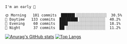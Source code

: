 <!--START_SECTION:productive-box-in-readme-->
```text
I'm an early 🐥

🌞 Morning   101 commits  ██████▍░░░░░░░░░░░░░░  30.5%
🌆 Daytime   133 commits  ████████▍░░░░░░░░░░░░  40.2%
🌃 Evening    60 commits  ███▊░░░░░░░░░░░░░░░░░  18.1%
🌚 Night      37 commits  ██▎░░░░░░░░░░░░░░░░░░  11.2%
```
<!--END_SECTION:productive-box-in-readme-->
[![Anurag's GitHub stats](https://github-readme-stats.vercel.app/api?username=tykeaboyloy&count_private=true&theme=vue-light&show_icons=true)](https://github.com/anuraghazra/github-readme-stats)
[![Top Langs](https://github-readme-stats.vercel.app/api/top-langs/?username=tykeaboyloy&layout=compact&theme=vue-light&langs_count=8)](https://github.com/anuraghazra/github-readme-stats)
